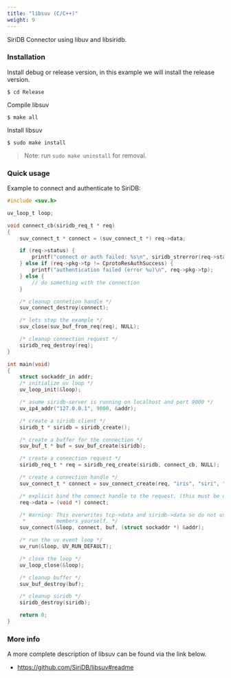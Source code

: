 ```yaml
---
title: "libsuv (C/C++)"
weight: 9
---
```


SiriDB Connector using libuv and libsiridb.

### Installation


Install debug or release version, in this example we will install the release version.
```
$ cd Release
```

Compile libsuv
```
$ make all
```

Install libsuv
```
$ sudo make install
```

> Note: run `sudo make uninstall` for removal.

### Quick usage

Example to connect and authenticate to SiriDB:
```c
#include <suv.h>

uv_loop_t loop;

void connect_cb(siridb_req_t * req)
{
    suv_connect_t * connect = (suv_connect_t *) req->data;

    if (req->status) {
        printf("connect or auth failed: %s\n", siridb_strerror(req->status));
    } else if (req->pkg->tp != CprotoResAuthSuccess) {
        printf("authentication failed (error %u)\n", req->pkg->tp);
    } else {
        // do something with the connection
    }

    /* cleanup connetion handle */
    suv_connect_destroy(connect);

    /* lets stop the example */
    suv_close(suv_buf_from_req(req), NULL);

    /* cleanup connection request */
    siridb_req_destroy(req);
}

int main(void)
{
    struct sockaddr_in addr;
    /* initialize uv loop */
    uv_loop_init(&loop);

    /* asume siridb-server is running on localhost and port 9000 */
    uv_ip4_addr("127.0.0.1", 9000, &addr);

    /* create a siridb client */
    siridb_t * siridb = siridb_create();

    /* create a buffer for the connection */
    suv_buf_t * buf = suv_buf_create(siridb);

    /* create a connection request */
    siridb_req_t * req = siridb_req_create(siridb, connect_cb, NULL);

    /* create a connection handle */
    suv_connect_t * connect = suv_connect_create(req, "iris", "siri", "dbtest");

    /* explicit bind the connect handle to the request. (this must be done!) */
    req->data = (void *) connect;

    /* Warning: This overwrites tcp->data and siridb->data so do not use these
     *          members yourself. */
    suv_connect(&loop, connect, buf, (struct sockaddr *) &addr);

    /* run the uv event loop */
    uv_run(&loop, UV_RUN_DEFAULT);

    /* close the loop */
    uv_loop_close(&loop);

    /* cleanup buffer */
    suv_buf_destroy(buf);

    /* cleanup siridb */
    siridb_destroy(siridb);

    return 0;
}
```

### More info

A more complete description of libsuv can be found via the link below.

- https://github.com/SiriDB/libsuv#readme
